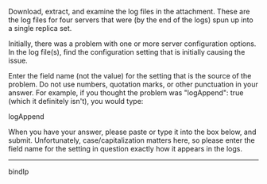 Download, extract, and examine the log files in the attachment. These are the log files for four servers that were (by the end of the logs) spun up into a single replica set.

Initially, there was a problem with one or more server configuration options. In the log file(s), find the configuration setting that is initially causing the issue.

Enter the field name (not the value) for the setting that is the source of the problem. Do not use numbers, quotation marks, or other punctuation in your answer. For example, if you thought the problem was "logAppend": true (which it definitely isn't), you would type:

logAppend

When you have your answer, please paste or type it into the box below, and submit. Unfortunately, case/capitalization matters here, so please enter the field name for the setting in question exactly how it appears in the logs.

----

bindIp
